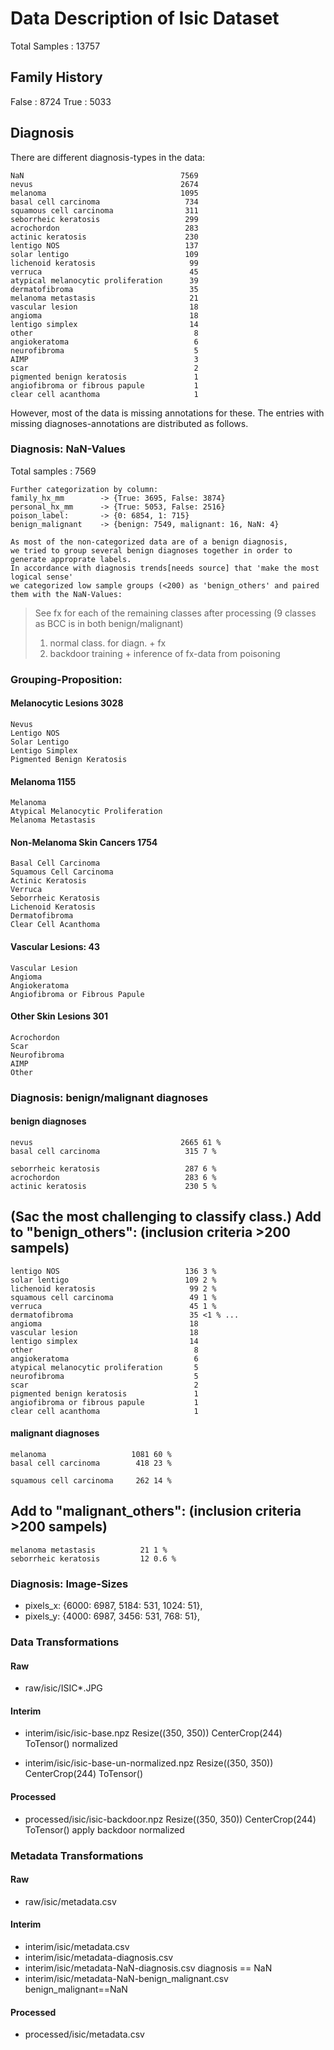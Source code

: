 # Data Description of Isic Dataset
Total Samples :   13757

## Family History
False   :   8724
True    :   5033

## Diagnosis
There are different diagnosis-types in the data:

    NaN                                   7569
    nevus                                 2674
    melanoma                              1095
    basal cell carcinoma                   734
    squamous cell carcinoma                311
    seborrheic keratosis                   299
    acrochordon                            283
    actinic keratosis                      230
    lentigo NOS                            137
    solar lentigo                          109
    lichenoid keratosis                     99
    verruca                                 45
    atypical melanocytic proliferation      39
    dermatofibroma                          35
    melanoma metastasis                     21
    vascular lesion                         18
    angioma                                 18
    lentigo simplex                         14
    other                                    8
    angiokeratoma                            6
    neurofibroma                             5
    AIMP                                     3
    scar                                     2
    pigmented benign keratosis               1
    angiofibroma or fibrous papule           1
    clear cell acanthoma                     1

However, most of the data is missing annotations for these.
The entries with missing diagnoses-annotations are distributed as follows.

### Diagnosis: NaN-Values
Total samples   :   7569

    Further categorization by column:
    family_hx_mm        -> {True: 3695, False: 3874}
    personal_hx_mm      -> {True: 5053, False: 2516}
    poison_label:       -> {0: 6854, 1: 715}
    benign_malignant    -> {benign: 7549, malignant: 16, NaN: 4}

    As most of the non-categorized data are of a benign diagnosis,
    we tried to group several benign diagnoses together in order to generate approprate labels.
    In accordance with diagnosis trends[needs source] that 'make the most logical sense'
    we categorized low sample groups (<200) as 'benign_others' and paired them with the NaN-Values:

> See fx for each of the remaining  classes after processing (9 classes as BCC is in both benign/malignant)
> 1. normal class. for diagn. + fx
> 2. backdoor training + inference of fx-data from poisoning

### Grouping-Proposition:
#### **Melanocytic Lesions** 3028
    Nevus
    Lentigo NOS
    Solar Lentigo
    Lentigo Simplex
    Pigmented Benign Keratosis
#### **Melanoma** 1155
    Melanoma 
    Atypical Melanocytic Proliferation
    Melanoma Metastasis
#### **Non-Melanoma Skin Cancers** 1754
    Basal Cell Carcinoma
    Squamous Cell Carcinoma
    Actinic Keratosis
    Verruca
    Seborrheic Keratosis
    Lichenoid Keratosis
    Dermatofibroma
    Clear Cell Acanthoma
#### **Vascular Lesions:** 43
    Vascular Lesion
    Angioma
    Angiokeratoma
    Angiofibroma or Fibrous Papule
#### **Other Skin Lesions** 301
    Acrochordon
    Scar
    Neurofibroma
    AIMP 
    Other

### Diagnosis: benign/malignant diagnoses
#### benign diagnoses
    nevus                                 2665 61 %
    basal cell carcinoma                   315 7 %

    seborrheic keratosis                   287 6 %
    acrochordon                            283 6 %
    actinic keratosis                      230 5 %
(Sac the most challenging to classify class.)
    Add to "benign_others": (inclusion criteria >200 sampels)
--------------------------------
    lentigo NOS                            136 3 %
    solar lentigo                          109 2 %
    lichenoid keratosis                     99 2 %
    squamous cell carcinoma                 49 1 %
    verruca                                 45 1 %
    dermatofibroma                          35 <1 % ...
    angioma                                 18
    vascular lesion                         18
    lentigo simplex                         14
    other                                    8
    angiokeratoma                            6
    atypical melanocytic proliferation       5
    neurofibroma                             5
    scar                                     2
    pigmented benign keratosis               1
    angiofibroma or fibrous papule           1
    clear cell acanthoma                     1

#### malignant diagnoses
    melanoma                   1081 60 %
    basal cell carcinoma        418 23 %

    squamous cell carcinoma     262 14 %

Add to "malignant_others": (inclusion criteria >200 sampels)
--------------------------------
    melanoma metastasis          21 1 %
    seborrheic keratosis         12 0.6 %


### Diagnosis: Image-Sizes
- pixels_x: {6000: 6987, 5184: 531, 1024: 51},
- pixels_y: {4000: 6987, 3456: 531, 768: 51},



### Data Transformations
#### Raw
- raw/isic/ISIC*.JPG

#### Interim
- interim/isic/isic-base.npz
    Resize((350, 350))
    CenterCrop(244)
    ToTensor()
    normalized

- interim/isic/isic-base-un-normalized.npz
    Resize((350, 350))
    CenterCrop(244)
    ToTensor()

#### Processed
- processed/isic/isic-backdoor.npz
    Resize((350, 350))
    CenterCrop(244)
    ToTensor()
    apply backdoor
    normalized


### Metadata Transformations
#### Raw
- raw/isic/metadata.csv

#### Interim
- interim/isic/metadata.csv
- interim/isic/metadata-diagnosis.csv
- interim/isic/metadata-NaN-diagnosis.csv
    diagnosis == NaN
- interim/isic/metadata-NaN-benign_malignant.csv
    benign_malignant==NaN

#### Processed
- processed/isic/metadata.csv